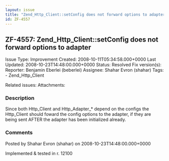 ```yaml
---
layout: issue
title: "Zend_Http_Client::setConfig does not forward options to adapter"
id: ZF-4557
---
```


ZF-4557: Zend\_Http\_Client::setConfig does not forward options to adapter
--------------------------------------------------------------------------

 Issue Type: Improvement Created: 2008-10-11T05:34:58.000+0000 Last Updated: 2008-10-23T14:48:00.000+0000 Status: Resolved Fix version(s): 
 Reporter:  Benjamin Eberlei (beberlei)  Assignee:  Shahar Evron (shahar)  Tags: - Zend\_Http\_Client
 
 Related issues: 
 Attachments: 
### Description

Since both Http\_Client and Http\_Adapter\_\* depend on the configs the Http\_Client should foward the config options to the adapter, if they are being sent AFTER the adapter has been initialized already.

 

 

### Comments

Posted by Shahar Evron (shahar) on 2008-10-23T14:48:00.000+0000

Implemented & tested in r. 12100

 

 